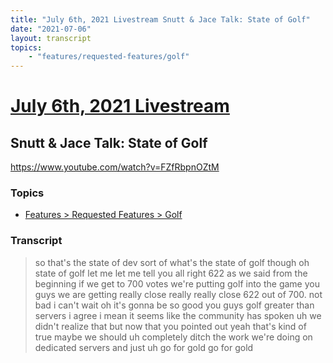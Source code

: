 ```yaml
---
title: "July 6th, 2021 Livestream Snutt & Jace Talk: State of Golf"
date: "2021-07-06"
layout: transcript
topics:
    - "features/requested-features/golf"
---
```

# [July 6th, 2021 Livestream](../2021-07-06.md)
## Snutt & Jace Talk: State of Golf
https://www.youtube.com/watch?v=FZfRbpnOZtM

### Topics
* [Features > Requested Features > Golf](../topics/features/requested-features/golf.md)

### Transcript

> so that's the state of dev sort of what's the state of golf though oh state of golf let me let me tell you all right 622 as we said from the beginning if we get to 700 votes we're putting golf into the game you guys we are getting really close really really close 622 out of 700. not bad i can't wait oh it's gonna be so good you guys golf greater than servers i agree i mean it seems like the community has spoken uh we didn't realize that but now that you pointed out yeah that's kind of true maybe we should uh completely ditch the work we're doing on dedicated servers and just uh go for gold go for gold
